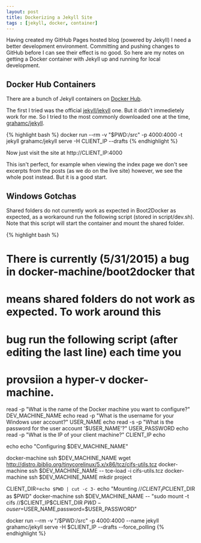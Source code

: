 ```yaml
---
layout: post
title: Dockerizing a Jekyll Site
tags : [jekyll, docker, container]
---
```


Having created my GitHub Pages hosted blog (powered by Jekyll) I need
a better development environment. Committing and pushing changes to
GitHub before I can see their effect is no good. So here are my notes
on getting a Docker container with Jekyll up and running for local
development.

## Docker Hub Containers

There are a bunch of Jekyll containers on [Docker
Hub](https://registry.hub.docker.com/search?q=jekyll&searchfield=).

The first I tried was the official
[jekyll/jekyll](https://registry.hub.docker.com/u/jekyll/jekyll/)
one. But it didn't immedietely work for me. So I tried to the most
commonly downloaded one at the time,
[grahamc/jekyll](https://registry.hub.docker.com/u/grahamc/jekyll/).

{% highlight bash %}
  docker run --rm -v "$PWD:/src" -p 4000:4000 -t jekyll grahamc/jekyll serve -H CLIENT_IP --drafts
{% endhighlight %}

Now just visit the site at http://CLIENT_IP:4000

This isn't perfect, for example when viewing the index page we don't
see excerpts from the posts (as we do on the live site) however, we
see the whole post instead. But it is a good start.

## Windows Gotchas

Shared folders do not currently work as expected in Boot2Docker as
expected, as a workaround run the following script (stored in
script/dev.sh). Note that this script will start the container and
mount the shared folder.

{% highlight bash %}
# There is currently (5/31/2015) a bug in docker-machine/boot2docker that
# means shared folders do not work as expected. To work around this
# bug run the following script (after editing the last line) each time you 
# provsiion a hyper-v docker-machine.

read -p "What is the name of the Docker machine you want to configure?" DEV_MACHINE_NAME
echo
read -p "What is the username for your Windows user account?" USER_NAME
echo
read -s -p "What is the password for the user account '$USER_NAME'?" USER_PASSWORD
echo
read -p "What is the IP of your client machine?" CLIENT_IP
echo

echo
echo "Configuring $DEV_MACHINE_NAME"

docker-machine ssh $DEV_MACHINE_NAME wget http://distro.ibiblio.org/tinycorelinux/5.x/x86/tcz/cifs-utils.tcz
docker-machine ssh $DEV_MACHINE_NAME -- tce-load -i cifs-utils.tcz
docker-machine ssh $DEV_MACHINE_NAME mkdir project

CLIENT_DIR=`echo $PWD | cut -c 3-`
echo "Mounting //$CLIENT_IP$CLIENT_DIR as $PWD"
docker-machine ssh $DEV_MACHINE_NAME -- "sudo mount -t cifs //$CLIENT_IP$CLIENT_DIR $PWD -o user=$USER_NAME,password=$USER_PASSWORD"

docker run --rm -v "/$PWD:/src" -p 4000:4000 --name jekyll grahamc/jekyll serve -H $CLIENT_IP --drafts --force_polling
{% endhighlight %}
